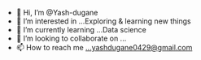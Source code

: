 - 👋 Hi, I’m @Yash-dugane
- 👀 I’m interested in ...Exploring & learning new things
- 🌱 I’m currently learning ...Data science
- 💞️ I’m looking to collaborate on ...
- 📫 How to reach me ...yashdugane0429@gmail.com

<!---
Yash-dugane/Yash-dugane is a ✨ special ✨ repository because its `README.md` (this file) appears on your GitHub profile.
You can click the Preview link to take a look at your changes.
--->
